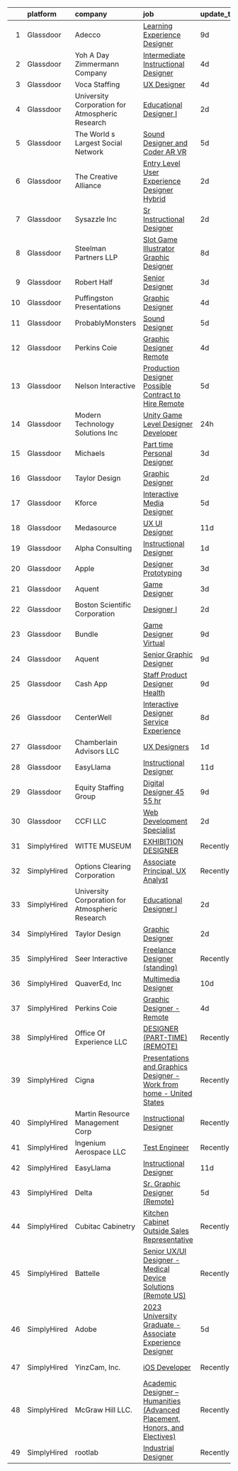 

|    | platform    | company                                         | job                                                                                                                                                                                                                                                                                                                                                                                                                                                                                                                                                                                                                                                                                                                                                                                                                                                                                                                                                                                                                                                                                                                                                                                                                                                                                                                                                                                                                                                                                                                                                                                                               | update_time   | location           |
|---:|:------------|:------------------------------------------------|:------------------------------------------------------------------------------------------------------------------------------------------------------------------------------------------------------------------------------------------------------------------------------------------------------------------------------------------------------------------------------------------------------------------------------------------------------------------------------------------------------------------------------------------------------------------------------------------------------------------------------------------------------------------------------------------------------------------------------------------------------------------------------------------------------------------------------------------------------------------------------------------------------------------------------------------------------------------------------------------------------------------------------------------------------------------------------------------------------------------------------------------------------------------------------------------------------------------------------------------------------------------------------------------------------------------------------------------------------------------------------------------------------------------------------------------------------------------------------------------------------------------------------------------------------------------------------------------------------------------|:--------------|:-------------------|
|  1 | Glassdoor   | Adecco                                          | [Learning Experience Designer](https://www.glassdoor.com/partner/jobListing.htm?pos=112&ao=1110586&s=58&guid=00000182e335e3ba869fcd33700c7781&src=GD_JOB_AD&t=SR&vt=w&ea=1&cs=1_30a600e5&cb=1661669336366&jobListingId=1008079111025&cpc=3BA4CE39D5B5DEF5&jrtk=3-0-1gbhjbouqkf1j801-1gbhjbovcitkl800-d5f68bde9fbc040b--6NYlbfkN0CsARmfH1XNQTa22oGIIJ18FtyAjbQsgfeQZpddTLaeHhygH4euGCkj3BcQzwrXkBaXk-ST3fWbgnWAvtk70gTD1N8food62fA9s5b6fL_in_z5f5RqcsRZbrIYOHoWpYb-xLQvAuW67ypmgdZKbLO8FGB6ZtsdOoPIjwnkN5YXJHuYgGR8yn3t8k-5vOSlwQ5qHlX1yQnwYwjwigDqA48fOzmVvC2WIiRTRU2BOL2jluni_6W6EIY2iI5IIkVQG0x4nFHAmgXaVCN0Y0wJjWLSJgrokctjn4ELEop_iPfTQjNTvnIrSxxVeX3xhtVHkvdNEuPfFAhckucuevIGBD-k05r9BCPdVezo0Jau6kIk4o9NmxWCIOTJ8wLV41lHj2MrMk-W8NDc5eU2e4oLYoe3xO-P4dnaTfJ4tBKhSMMvesxZruNiMcXD6CvM0f1oSP4gog5kRSZ681YR24FWrEu9ylxTBryIJVb5-13QbZ9v3tm7yP_sAS7VWqOiSE0SRtR8w3_Kh4E5hzuURFyyVHOEl7yCZejzzQKbQ6QeQQE5fXaElu_4b1h4WsmVW6Gahdpj17ZWs55m900VJKhLZgWZHUwMht6AGzSfeq-k2F-p6qnKR-yTOBFtmRg5wL0aCP-jJ96OZjRICjcImqwbNhMwr8VPijYLATBas_X3Tzw_uPfJN7JP5cPXwEGfDMf3r_j4y_2RNHq_w-V3MbbutNCJVC_UczdMcavednlCHE_xE5Q-19R4UdE2auMy1rIFBt3DMnkoyHGbxdCxFLWIyr3ffJRr-yzsFk44GcCio3rAlTmQbfQtMam6rlk8C94_m4m3fgqQ2-YceWmDO6_YN3K2G4alBPdSK0kW1Xx8nFj2g9YjwKmKo8KJW2lGdtpGjb0oLcrSg5HEpmzMtMOfJmHS)                                                                                                                                                                                                                                                                                                                           | 9d            | Santa Clara, CA    |
|  2 | Glassdoor   | Yoh  A Day   Zimmermann Company                 | [Intermediate Instructional Designer](https://www.glassdoor.com/partner/jobListing.htm?pos=115&ao=1110586&s=58&guid=00000182e335e3ba869fcd33700c7781&src=GD_JOB_AD&t=SR&vt=w&ea=1&cs=1_7ff57911&cb=1661669336367&jobListingId=1008089306454&cpc=3BA4CE39D5B5DEF5&jrtk=3-0-1gbhjbouqkf1j801-1gbhjbovcitkl800-49a1ecedb458239c--6NYlbfkN0Ae6Qmv8rNb3d5rEsMPL_plhvilYeiJERi7JqghURwQ9bq2mHgMGRGP2iYP1nqVQ_DjwhKmeaAScAxOc_wjbrMgl9DgJtonunbfO9dWGyOkvQAG0EueF3ixR5a79NDBO1nXlAvaBstSSeRWcs9VEzNOJUpzM5-4iukjxX-3e54LJPidY7MZFxZedpqYxy7DERILB4sIHinAo8Gk3U2QRIbh72nQD9AiFEpvGvZDn6l2D0pA4NDKZVzLiTNf4tyLiBq6rKj7LdD3ML2R1BxBPxk1KVuTPqOzH46txCDoEKcPtBR7qU85OMrmX9aeOUkaZ3Z6_amhIv3vAyWzFH6pWMpfZ42boD1L4EM3KKsKDSLI-6W9NCVBt0Nbt26eiags1WSNOu6s-wFGVChwtqLHAhPYlP8bXmQ2EXD8JndoXM3wVqYCFuscvzg44RyvXjkgFLd-EHV_7ziarwzuPzXDEUKchcoq0dUtgPc%3D)                                                                                                                                                                                                                                                                                                                                                                                                                                                                                                                                                                                                                                                                                                                                                                      | 4d            | Santa Clara, CA    |
|  3 | Glassdoor   | Voca Staffing                                   | [UX Designer](https://www.glassdoor.com/partner/jobListing.htm?pos=117&ao=1110586&s=58&guid=00000182e335e3ba869fcd33700c7781&src=GD_JOB_AD&t=SR&vt=w&ea=1&cs=1_3b31aebd&cb=1661669336367&jobListingId=1008089083699&cpc=AC285F3A3ECA6BB0&jrtk=3-0-1gbhjbouqkf1j801-1gbhjbovcitkl800-9ba169d385afd56a--6NYlbfkN0BE1NIxMi_JbcH-ROp8JZ1Q7Gl0zj0qYPSNkFo4TeX5QtA4yFnhFm3aW294hNkD69wEgrFh-L3G1uQVt1Wy-lX_Y2NWFHF7QG9tTc2ZoCck8aLWc7Pz2-jyDVrHhnGESl5bNPo5tVuC6KShFTs7hJVu98M5YGNR2B6M9sDfUA3dZH08Z2O-z4Axcc7tdYxilehJp1ACSpPRKwdeNSaueqFBiHFHxpZV11L_PVoz64yStSP6nghPEUm1u8cDWFFzqSF-xxkcpsAu43EBX0RBGC_pvwZ5tnlG7OQUd9xbtH96k3bXybzGHi62WW8PG5DwMwA7Wt3eEMdyeMQi8hM9GUuSzPZq4uHbLcTeBJXbrvsEBa1916M-wcL7IC6KmCq-357VJt1yubA_amqEs4mEYzN7nTR7Rwky5KjDcDQJ-0719sI4b362SRnjDMJd1-mZam-nFjlYcDGvP5iVyChAO6Rm2p1aWpRayMbgrFgPcCzw68r9HaUteZRr)                                                                                                                                                                                                                                                                                                                                                                                                                                                                                                                                                                                                                                                                                                                                                                            | 4d            | Remote             |
|  4 | Glassdoor   | University Corporation for Atmospheric Research | [Educational Designer I](https://www.glassdoor.com/partner/jobListing.htm?pos=123&ao=1136043&s=58&guid=00000182e335e3ba869fcd33700c7781&src=GD_JOB_AD&t=SR&vt=w&cs=1_59bb2afe&cb=1661669336369&jobListingId=1008093699392&jrtk=3-0-1gbhjbouqkf1j801-1gbhjbovcitkl800-a98c711d27b42fec-)                                                                                                                                                                                                                                                                                                                                                                                                                                                                                                                                                                                                                                                                                                                                                                                                                                                                                                                                                                                                                                                                                                                                                                                                                                                                                                                           | 2d            | Boulder, CO        |
|  5 | Glassdoor   | The World s Largest Social Network              | [Sound Designer and Coder  AR VR ](https://www.glassdoor.com/partner/jobListing.htm?pos=108&ao=1110586&s=58&guid=00000182e335e3ba869fcd33700c7781&src=GD_JOB_AD&t=SR&vt=w&ea=1&cs=1_40b98c79&cb=1661669336366&jobListingId=1008087486927&cpc=1CBFC3E34E2A31FF&jrtk=3-0-1gbhjbouqkf1j801-1gbhjbovcitkl800-7eb65d78236cda7e--6NYlbfkN0DSgjPPcnEdvoK3uuxfISLALE6pB1FR7YSHOr_tSg5_QGIhoz_2VqUepdcKLBLI_zTPWhRV4lIOyrDiIdmhFkdEBtKc51S_aAkZBXaVqBQtbqkOlmt-tpVTaoYV4ILXGGbXhLKysHzcwdG19go0mqiEVFk3_Wnnz69QGjXHP24av5LoqEocnTvh7o_MhbSrQbzBISP7E6w7HDfc6Vb_uWHLls9Jmb2IKsyDzHADCAO69HKnreUBjf7HqZC6vMaLJoIdkd-Rlk9pqtegr97u6mWYIL2yT0yhYWEsNY6bhy5ASPgFtnIdH5pBAHIAga8CdIHqYcjS_iPbdazXknkoGvFkjQXffm9YPQ36Zwv_0SY8Q7jTNDeaCNvgxfFKuBZ6Cu16g5CGaY_9gpLWz7msD5_wYJXdRTVDmBNgc2bKW6Dy5NNRO6THZyiGQ1DEKPWIVDr_2Qts4A6OcYgjnmsHJuC8_k7XjpDXU4RXSZZ53LYpRFeF-7uegi2Hd8PC2QnVzTIa7FBK-XLeyQlgJVGNE59V-b80C1p4-Uoqx84q-ybfBagSECX7umH7XdyTiPiCzJcN790lUxyvlmdYjj4_EfK5)                                                                                                                                                                                                                                                                                                                                                                                                                                                                                                                                                                                                                                                       | 5d            | Baltimore, MD      |
|  6 | Glassdoor   | The Creative Alliance                           | [Entry Level User Experience Designer  Hybrid](https://www.glassdoor.com/partner/jobListing.htm?pos=103&ao=1110586&s=58&guid=00000182e335e3ba869fcd33700c7781&src=GD_JOB_AD&t=SR&vt=w&ea=1&cs=1_786329cd&cb=1661669336365&jobListingId=1008093924107&cpc=18C9CE28155C17C5&jrtk=3-0-1gbhjbouqkf1j801-1gbhjbovcitkl800-ac07fcf922afe2b2--6NYlbfkN0BQhuZEA67bukPYOs9DTHc1wsdoQx-e-DpiIYWnkjXcuvUqeZY45vl_DaQDLziNe4gZR1zoDePoJ89h9nkfALvNAsgpJFUSByXskV8-PXv2t5IcTisA-qodaqdJD5IdZKC6UcDMqfkoie-Rqe9cKYoGVnfKZje9PgtNF1bwZktwMLcWVJ1NFl6xSY27j7Iha9iDe_MA_0wjEUxhrMWVkLbXmOFJLpMQzFtctScV3Ecg1KVBeYSdwSvfXysJs4qvvumD7dyrrq0c0MY7BX3zAoHY0Ge3Swxgd3d9pxTClzi3FzYeUOzy5So-wTvpnvVAa2UJyzg36Gfs8HlVUesJwFayO9W9zrebo3Hw1joqTEDU1w2clSzKvZqKvhUnGQhwdxfcOrvBhyD6IKh81wGtRAGDwGQxLnu85rJ2JAui7R6cqVxy5pJwjx0QUIgGNc_I0-JqcIwOGmQNSNsrWVfnX4snx6OF_y2iCzYmG-BYAT3PEHmI2yhVM6bmO2XRoIWc_2NxF1KCfunbYYuC9oMb-5tYSE2fLt1IT8k%3D)                                                                                                                                                                                                                                                                                                                                                                                                                                                                                                                                                                                                                                                                                             | 2d            | Lafayette, CO      |
|  7 | Glassdoor   | Sysazzle Inc                                    | [Sr  Instructional Designer](https://www.glassdoor.com/partner/jobListing.htm?pos=114&ao=1110586&s=58&guid=00000182e335e3ba869fcd33700c7781&src=GD_JOB_AD&t=SR&vt=w&ea=1&cs=1_90364e50&cb=1661669336367&jobListingId=1008094371868&cpc=2CAED5C921A5F994&jrtk=3-0-1gbhjbouqkf1j801-1gbhjbovcitkl800-d1e30eb564645d32--6NYlbfkN0BHmuOUQiGxZlIboXRCrnOB1bk0QkSGbGX7yxzhgRysNhglpeekY3X1wDa7BzirfJIE-XZI96pT4vsCDo_PwVhCrQa8H_dn6HuGc3dI6Au5lFOBOQnw88rRufmRln1Uzxma7VZhtrwMd6uMTKFJi1s8KhsbQhyj9AFtzXfcqHMAkMfzRW14V10xerNyCpWVtNx4L_A2eFYB_KXEkbhYMxoCOWXLtFk9cD0RoJsTDpVtITtrkISTS0fD5vM4BU3szikTXDOLBsoKcyuEDO4DeQBz5-I1QM7IzCF0mK4bb4bjrCk2g5jADTmcnELAW2at-9RqCnNebAxP3dY-pMLVqnMXiVXe6aFYe3QZB2NTWnxbCfDaUq0YwAPrCmveX9tYIQQGsSorGZTV2xEiJaBwjhLjBzYyxuwtGtTb8H0onO6_m8TPl3RuajQIZpjhHouAyhxgd4JbLuF6Azvp1NnaPB1uWB_ZSbhG7Kr8M1G4YwiJq4L_5Ea6gXw7KeTkm27vZHY%3D)                                                                                                                                                                                                                                                                                                                                                                                                                                                                                                                                                                                                                                                                                                                                               | 2d            | Remote             |
|  8 | Glassdoor   | Steelman Partners LLP                           | [Slot Game Illustrator  Graphic Designer](https://www.glassdoor.com/partner/jobListing.htm?pos=119&ao=1110586&s=58&guid=00000182e335e3ba869fcd33700c7781&src=GD_JOB_AD&t=SR&vt=w&ea=1&cs=1_363f55e8&cb=1661669336369&jobListingId=1008081555552&cpc=B076152010A3B66C&jrtk=3-0-1gbhjbouqkf1j801-1gbhjbovcitkl800-7bd7751166b12ca1--6NYlbfkN0D0ff9e8Lfwlpl5zGbQmpn59AL71QmFd7VKOAnfyjZzp5sdngV8WPgYe0dov1m7Y2kw6EHuJODJj--B51e26sx551rW_tCUV-hImypvTkxuf3K2217vJC_SNnJcvaZSsGXT0o14OgkQyjAmeF-HO3HV_yWgE7xWn22Zwz2_O24NlRHQ3-CbWtFx_XviITZOPulHHHufzj0Ms_7xuZsiIBdwZ5sz9DQzhdPT0qRWUbY7Mlud2hHS7yaJiClO0eAWMkN_gNiLpztx382FweMXQrKKHLFhaaIZ_bYxq55qPmKXN34oKqmVSjBdvtF7rGFArGxgURzSKRadrzpsFddBd2R885mrB6ORfvZaWxDw5Y-Vl3ZwjznGnrIMlNHNoeEq_-cx6uZ12jwACgDjcqAgJbnvS9skBkt7Qm72NMHMicXiRB8AYFhHOubgydeymh1FPwtYQTV9_oF4wjqBDit71mfpNiifJRbkWnDOE0OHOPo4-A%3D%3D)                                                                                                                                                                                                                                                                                                                                                                                                                                                                                                                                                                                                                                                                                                                                                    | 8d            | Las Vegas, NV      |
|  9 | Glassdoor   | Robert Half                                     | [Senior Designer](https://www.glassdoor.com/partner/jobListing.htm?pos=116&ao=1110586&s=58&guid=00000182e335e3ba869fcd33700c7781&src=GD_JOB_AD&t=SR&vt=w&ea=1&cs=1_aef2c8e5&cb=1661669336367&jobListingId=1008091743697&cpc=654405A9B1E0A9F5&jrtk=3-0-1gbhjbouqkf1j801-1gbhjbovcitkl800-90eb036b1acf2a4c--6NYlbfkN0CpzDdaQkua3np5pkmj49lKioZwmwxQ-yx5plwbYmV_M5St0DD8rCm1QOzbrT0uKPjLiNpyd1pGxRR2DWvkbBavdBU8cubWW7s79_0pBjaN6MYZa6sYebPsf7f67_qjqQMYnOnPJc1426aGRbM3p-EnrboTyK0iAAhqlrT90mL84f9p5I-gmqDyr9keH0nUMnUFwZYsa0E6yb2gK8HSBigH-wMasVafBAuDQrfI2BVWwlm2J2pIaJ1WjI-JMz2sq2GeLKMOQOT8a598LZ0xekS12dI8cjiKB5C5lzeLNAx3PKXF-sqeJxzsptxsebWYlVqy9YaEbsqhsWoYBC4CT7Df7HrdE6bPEHiLZrJVPKAox0W6jdhW2s1rh0dm9njlkzemtvysMNo8PXiMMcipTLfDxtOWnlY0euGPzq8m2hDXMUuRHnK_DOoK58gFTJjYM4RIbkjAMPpJNZTpTvOMA_wBm11OkC7drXMd_773CSsck6x3eh1G8B5KXFpiNY7v7zBsBcT34by53ulOVl_-Pto-uZOYV5-3JyiJcGEocE4hBo2eYIRxfNsg)                                                                                                                                                                                                                                                                                                                                                                                                                                                                                                                                                                                                                                                                                                        | 3d            | Minneapolis, MN    |
| 10 | Glassdoor   | Puffingston Presentations                       | [Graphic Designer](https://www.glassdoor.com/partner/jobListing.htm?pos=124&ao=1136043&s=58&guid=00000182e335e3ba869fcd33700c7781&src=GD_JOB_AD&t=SR&vt=w&ea=1&cs=1_f36e0f7a&cb=1661669336369&jobListingId=1008088763389&jrtk=3-0-1gbhjbouqkf1j801-1gbhjbovcitkl800-e06f144ae94bad90-)                                                                                                                                                                                                                                                                                                                                                                                                                                                                                                                                                                                                                                                                                                                                                                                                                                                                                                                                                                                                                                                                                                                                                                                                                                                                                                                            | 4d            | Remote             |
| 11 | Glassdoor   | ProbablyMonsters                                | [Sound Designer](https://www.glassdoor.com/partner/jobListing.htm?pos=127&ao=1136043&s=58&guid=00000182e335e3ba869fcd33700c7781&src=GD_JOB_AD&t=SR&vt=w&cs=1_a8f84565&cb=1661669336370&jobListingId=1008086835423&jrtk=3-0-1gbhjbouqkf1j801-1gbhjbovcitkl800-d1598d003ed4c85b-)                                                                                                                                                                                                                                                                                                                                                                                                                                                                                                                                                                                                                                                                                                                                                                                                                                                                                                                                                                                                                                                                                                                                                                                                                                                                                                                                   | 5d            | Bellevue, WA       |
| 12 | Glassdoor   | Perkins Coie                                    | [Graphic Designer   Remote](https://www.glassdoor.com/partner/jobListing.htm?pos=121&ao=1136043&s=58&guid=00000182e335e3ba869fcd33700c7781&src=GD_JOB_AD&t=SR&vt=w&cs=1_bc3a7ccc&cb=1661669336369&jobListingId=1008088557866&jrtk=3-0-1gbhjbouqkf1j801-1gbhjbovcitkl800-ebd22c716f2ff4d3-)                                                                                                                                                                                                                                                                                                                                                                                                                                                                                                                                                                                                                                                                                                                                                                                                                                                                                                                                                                                                                                                                                                                                                                                                                                                                                                                        | 4d            | Seattle, WA        |
| 13 | Glassdoor   | Nelson Interactive                              | [Production Designer Possible Contract to Hire Remote](https://www.glassdoor.com/partner/jobListing.htm?pos=130&ao=1136043&s=58&guid=00000182e335e3ba869fcd33700c7781&src=GD_JOB_AD&t=SR&vt=w&cs=1_c606347e&cb=1661669336370&jobListingId=1008086144730&jrtk=3-0-1gbhjbouqkf1j801-1gbhjbovcitkl800-408aa5cf465c377d-)                                                                                                                                                                                                                                                                                                                                                                                                                                                                                                                                                                                                                                                                                                                                                                                                                                                                                                                                                                                                                                                                                                                                                                                                                                                                                             | 5d            | Remote             |
| 14 | Glassdoor   | Modern Technology Solutions  Inc                | [Unity Game Level Designer  Developer](https://www.glassdoor.com/partner/jobListing.htm?pos=102&ao=1110586&s=58&guid=00000182e335e3ba869fcd33700c7781&src=GD_JOB_AD&t=SR&vt=w&cs=1_148de167&cb=1661669336365&jobListingId=1008098135355&cpc=AF1E4A3695F490BE&jrtk=3-0-1gbhjbouqkf1j801-1gbhjbovcitkl800-4daeacc108fd6773--6NYlbfkN0C26OT7h5zXl7z1yVTYwN1d43osiYS9hmGqw_eY7i5KFzRWaSyxghJjTLzNEsEWeJiDFVFtznlEDMAHWDqIX7ulHVtC-vhVPa0APGfyItvZHqT8bpYD3nY-_8LlxDRkcpOxvHXYNXuwC5iuMNkCM4J7UPOLLnzus8Mz0yZ8jenqI-2t6Is3x5daINp6xipXuQxQNyWJi8MzpsS7vpgkzimUEOQ0_ShgqFAZ-BVy-QwDR-TezKWzstZESDwRXaW-WD7nYJtIl_TpMK6RCMOf_Hs6EdXt3hruzej7MDC6wGzQGdIFluk5BnSWvN-J8bR9Dhg9bcYnuLz25lL_-BoyLgSOTL-rRI7UVGeEW2HExj3t8NFsD5xaAo0BqawaO3XUOMDV0EpJmQl_MnSw1ESRUevAmWMn4HGg7yElKe2A0ERpJ4OYihiHy2anLjQQliPptjY%3D)                                                                                                                                                                                                                                                                                                                                                                                                                                                                                                                                                                                                                                                                                                                                                                                                          | 24h           | Huntsville, AL     |
| 15 | Glassdoor   | Michaels                                        | [Part time Personal Designer](https://www.glassdoor.com/partner/jobListing.htm?pos=106&ao=1110586&s=58&guid=00000182e335e3ba869fcd33700c7781&src=GD_JOB_AD&t=SR&vt=w&cs=1_ff6c45c5&cb=1661669336365&jobListingId=1008090942119&cpc=AC285F3A3ECA6BB0&jrtk=3-0-1gbhjbouqkf1j801-1gbhjbovcitkl800-d37c1e2fdd36ac42--6NYlbfkN0DnvcQb5DApcZ8wG4jD8tGH80yX0mr-fEwGilmNgCyFOb0Qrh84gfIp-fCOZs2hP-5EvqYOzeZno3DaxwqRFCMzS8E3Y6ClWXGyoBmZQKhyynIEACbmRxWrXIs28UNavvVHCr4flNbPR-WGfBZnpclTbEWMZIG7TXrvHvpQn5igBLDTLEH8b7mfg8EV6RfzIvxxAQdPBk3nsJ1wkTX9wtVrymTyOUeIDs5m6AW1Rydrp6OCVi1QkpvMMZLzKmBiHbl0aKXzcg0-pimmZ_w6WJDSh9BPZlgZF_wUXWqMGFJZxmXzqf_3RqZh-AM8SDskqG5xUMKHaEfXyejZI7sjV86W1RtrKXqwk2yZ2tUTEv81fzkfG3ZgKer9N2c3pDEBLgtDLF6tiDG26oZK0gIPQq-XmsGzH-9L4JGUt30kbYNmZy_Kv8kwkTIfZ28dNiw5Ph6dvzwJ5oJB8IoGS8NM3erdzVDAL7V7w-AoPIp8OdZW0wDjNk6oi_qI-_gCJF4AsSm69QzXMQt76neu2SM9wNnf84Szsa4PVNlh2U4TucdKPqS0sOZ1G7A9fRdT8w-r5y7dJf9XuTaqztXPpffhY5EOgbywdlCaKgzMVLB-iKAJ9eEAA3kjonoAPBQBQk1F_qEsQr3dzgx2m6vnW_xD55KFPyHPIakkbSfT26kZaRQaetuZTGlhr8lGQZFQ8LHO1A4gPF63EWDsUHvaJQd-l1gDqoIUg-QArj524or-fGTxwsLhJYMvJm8cpnhS0056xo5odvtt8I8y254BnYo5DM7UCqEz9nXomlf9imDN5VNq3stXO-pkOO5Rk_jtAuYX4TCIsrYdRHVINevV-BfbTIP-nOns00GEt_UI5B_tYJ_Qu6Dev1mZEXZgdhMEyXM1qc7fu26qj7sa5zBQoUae5AS7vW7ZxaDgDv6qstBw9tbdB_s9eW4DCgP4WaGHSIjj_5DXMAOEMOT4O7yrvmnGqAVwiBunAV3jDUZdPKqNHad8DzwcbaO79ZPz6oi2fvunQXag0qjaCnQV_pgYV97a261qPuA3z0jVgqdTvWL3A9tjNtNL0ldPwq4jS1GxoW476YpFUlPgu2jtRCkWjYNwV43nvWuO6jav0Ks5GoP1qM3UT3iFXMdMjstjSRQnuYpjp-BUfvhgs3zY6-rolBGyWMHSr9CsyTH3AnVRMJBGtXRb0PbjHDAwUCqi_cHzFHprvu9tnqy6Su6CZ2gqE61wF74e) | 3d            | Morrisville, NC    |
| 16 | Glassdoor   | Taylor Design                                   | [Graphic Designer](https://www.glassdoor.com/partner/jobListing.htm?pos=122&ao=1136043&s=58&guid=00000182e335e3ba869fcd33700c7781&src=GD_JOB_AD&t=SR&vt=w&ea=1&cs=1_28f41c80&cb=1661669336369&jobListingId=1008094003672&jrtk=3-0-1gbhjbouqkf1j801-1gbhjbovcitkl800-b9c826a749a7f866-)                                                                                                                                                                                                                                                                                                                                                                                                                                                                                                                                                                                                                                                                                                                                                                                                                                                                                                                                                                                                                                                                                                                                                                                                                                                                                                                            | 2d            | Remote             |
| 17 | Glassdoor   | Kforce                                          | [Interactive Media Designer](https://www.glassdoor.com/partner/jobListing.htm?pos=107&ao=1110586&s=58&guid=00000182e335e3ba869fcd33700c7781&src=GD_JOB_AD&t=SR&vt=w&cs=1_d0cfbd3f&cb=1661669336366&jobListingId=1008086230590&cpc=8795CF9063CD573D&jrtk=3-0-1gbhjbouqkf1j801-1gbhjbovcitkl800-8130fe3d79caee81--6NYlbfkN0C5IatSLh_Ak1q39eQQoPIxD737RW9NeiYGvIRXkrLjEBkC4LI6KweFWWPiS1PvvlxCUhmgIK2E3O6bnqA5vqB-IervBkUs9-hCvj3jnViGJKIkvcrONJtsS6ACBMWmHkIzaAp4W-A08pBl97f_Z9ysABZrXGeP9gygQLFj6NytqTFG118eCFx-tsQblH1zBHsbqFfUuK1V6WAmR52zVGnOwBU6Z3z-hoxv_zTw5QrFpZXmkzaSXr8SylxAfRMTNvhnHf4cJBfKQ0P_wThalrJwDx-zA-idv-lxCUnEi52Lf6Tnwir4fjzSJah2xLRj4fhacdzQupMWWeGvmx1NX21mTnqh7mkvRRSf-1iQeui4sdElD7ob54r_7KfrcZoX7lLhWUlVLcP1ZMcXXpdJQMILQoKiVCr3CWcBltwtMo25BF7wKNYbIKXoRjBWtZ7hSgnelqP1AeCDcP_KnbA3pzGWGMrn-2ZmpFXIigwDY4MfGNLFy9LPNAzaMFQl-Ou46C40_LtVMxeMygfTT1gOrEomrhgkaLS8QOe5uH0Lpt9JzqrTiNxnVfg7sunw9FTDC2ZDOKThIxnKcjvZS_iH1PWVLwW7fZa6bbQ%3D)                                                                                                                                                                                                                                                                                                                                                                                                                                                                                                                                                                                                                                                    | 5d            | Bethesda, MD       |
| 18 | Glassdoor   | Medasource                                      | [UX UI Designer](https://www.glassdoor.com/partner/jobListing.htm?pos=109&ao=1110586&s=58&guid=00000182e335e3ba869fcd33700c7781&src=GD_JOB_AD&t=SR&vt=w&ea=1&cs=1_34dd6eae&cb=1661669336366&jobListingId=1008074169689&cpc=723ADC3DFE402989&jrtk=3-0-1gbhjbouqkf1j801-1gbhjbovcitkl800-421cb7d4c642c9c8--6NYlbfkN0BhNN3PPgKPbTMZB0Y0J5JTZS3FnMM-ugqbblX4_m-srDJielPNCs_lvQXXEB0CV7NWUgxl5z2t1UIAyCfbjHajsk3oBeuKbPqaf-DtcU4Yj_TKaAt-nJPShDbzxcZ_Hqra1Z5Gt5pYm8uipMHOku06LFgWvZPad8QEgiRWeKiBRorQGUvtnXVfS2LTXhMkTFcG0OqYPuWLjF8P0vOkj2JT_yDersa9aCUzWO5wuAjvuY3HPu0b5s6ZQoNGekofLNC3zKAelc6L_aIdI4ctrCgfa0N6DTPM62yupOU7FscE1OO0p5aO-6kfKlkQ-u5Tt6FUD02lvEClD1-n0_ARz1wUcPUWyD9Wqu8UGls5viKdrviPllcygn582wfEdlkpcvOUXsBBmalH02U5KrHVt1TAeH5Dm9DUmQRKXTLS2o7O2J9gTy4WpKJA3HZqB7XLoHBfwXupdL4O9Xv6aI06Qdkp0StXw1_JFh6aMS-Yv4YQLwxEQ-X52kV6rn0JQTDePsc%3D)                                                                                                                                                                                                                                                                                                                                                                                                                                                                                                                                                                                                                                                                                                                                                           | 11d           | Deerfield, IL      |
| 19 | Glassdoor   | Alpha Consulting                                | [Instructional Designer](https://www.glassdoor.com/partner/jobListing.htm?pos=118&ao=1110586&s=58&guid=00000182e335e3ba869fcd33700c7781&src=GD_JOB_AD&t=SR&vt=w&ea=1&cs=1_3ee66c1b&cb=1661669336369&jobListingId=1008096740173&cpc=3BA4CE39D5B5DEF5&jrtk=3-0-1gbhjbouqkf1j801-1gbhjbovcitkl800-15be9063d553c364--6NYlbfkN0CmztqN_51rcXXt1zGaqXL2SM702I5KuCok5O3lQmzZOFwxmpqFAedJIljPvkZxaoE9AtwbxFVHgTdme4okJ72BSYDixR_U0_ZfYjO9dBK3VDaxos9gn2pv3MxdvM5vN0ZB_peb8RtE8jameY3YRTdqCpKpfdzD5LgbIJXgkoxmqyptIPh7_k1OuSilWHoc5a3ZUkmXYgj5kr7PkxiQRccowNEOsdJAUJh0ScmR68FTHjdNE72TsoE_nOWoSiwmcu8jUZSrIbRDBaYjml-8N26RVjBoJTNAZGb6Ie95aGjDN9jJew4xsHfxDzUIMxA2ccCdZuS24svdlQTekWmy3yfqSv_a8bm1zsLoBvCYTu1QQ1xGJ2y-knUCEHfbj8HUclCim4_MPS-Ai4dW-2hrNJglCQZoTjmogy-NBECy9nDnW2V3YDJ9PiSlckB4Ew17x3De4rSPvrlltek06KQdy8XlKsM7ehUtnq5F6K9pK2H9pxUKFDgHIzB4dhXoriWig_4uY6yNP7L2EQ%3D%3D)                                                                                                                                                                                                                                                                                                                                                                                                                                                                                                                                                                                                                                                                                                                                     | 1d            | Remote             |
| 20 | Glassdoor   | Apple                                           | [Designer  Prototyping](https://www.glassdoor.com/partner/jobListing.htm?pos=128&ao=1136043&s=58&guid=00000182e335e3ba869fcd33700c7781&src=GD_JOB_AD&t=SR&vt=w&cs=1_76fb73c0&cb=1661669336370&jobListingId=1008090605843&jrtk=3-0-1gbhjbouqkf1j801-1gbhjbovcitkl800-cdf48e1ceac1013f-)                                                                                                                                                                                                                                                                                                                                                                                                                                                                                                                                                                                                                                                                                                                                                                                                                                                                                                                                                                                                                                                                                                                                                                                                                                                                                                                            | 3d            | Cupertino, CA      |
| 21 | Glassdoor   | Aquent                                          | [Game Designer](https://www.glassdoor.com/partner/jobListing.htm?pos=113&ao=1110586&s=58&guid=00000182e335e3ba869fcd33700c7781&src=GD_JOB_AD&t=SR&vt=w&cs=1_a48efa8b&cb=1661669336366&jobListingId=1008091362421&cpc=F41FEAB56D215062&jrtk=3-0-1gbhjbouqkf1j801-1gbhjbovcitkl800-3b8cfdd71f0d2f0e--6NYlbfkN0DMrcEu7yrtATojKJA7cEzGQ3FdRGWLh0CZQInL4ECGI9gD0Wolx9R2EDT7B77c2cRU1zW3HVZMZeGAOYVZBOqH_4lgXX5l9kbkb9irhCbVBq6YsU0vLTUYvSh1OUNHO93tZMxbICiVo7Af45F1C-oNj2G6v1j_C21ZJdMsp9erWUdrDUkmpSXjWqZfhMRoped1Yepnf8RVCr_K3okkYHhXdZbuOKzd9GHRC-y7vXmUnzdXPDulELwiC2ZJ3EATGRCfnQLqkC0sKnlUHWIXFKZhoD8kUG5Ajmlz2v5RlMO6EUGGjR3_HyUMv6QKNkt1urYuKZQwkmxCx0VWLrppiBg6DWrOi7SQwSjDC5rc5gnxr3uIcWQp2aH-TY9knmxGq3SPDJlW-5465JsfpgTkNmfHkbi3BopAQ6wZkwhW6UnOjHqo0YwJV3TpdOpPgl99v8E_sa6ery_Zi79SpKFP8RZ9)                                                                                                                                                                                                                                                                                                                                                                                                                                                                                                                                                                                                                                                                                                                                                                                                               | 3d            | Remote             |
| 22 | Glassdoor   | Boston Scientific Corporation                   | [Designer I](https://www.glassdoor.com/partner/jobListing.htm?pos=126&ao=1136043&s=58&guid=00000182e335e3ba869fcd33700c7781&src=GD_JOB_AD&t=SR&vt=w&cs=1_05a3640b&cb=1661669336370&jobListingId=1008093711980&jrtk=3-0-1gbhjbouqkf1j801-1gbhjbovcitkl800-bea0792f6f43c074-)                                                                                                                                                                                                                                                                                                                                                                                                                                                                                                                                                                                                                                                                                                                                                                                                                                                                                                                                                                                                                                                                                                                                                                                                                                                                                                                                       | 2d            | Arden Hills, MN    |
| 23 | Glassdoor   | Bundle                                          | [Game Designer  Virtual ](https://www.glassdoor.com/partner/jobListing.htm?pos=120&ao=1136043&s=58&guid=00000182e335e3ba869fcd33700c7781&src=GD_JOB_AD&t=SR&vt=w&ea=1&cs=1_fd911435&cb=1661669336369&jobListingId=1008079560672&jrtk=3-0-1gbhjbouqkf1j801-1gbhjbovcitkl800-750ea4ec84bd0b34-)                                                                                                                                                                                                                                                                                                                                                                                                                                                                                                                                                                                                                                                                                                                                                                                                                                                                                                                                                                                                                                                                                                                                                                                                                                                                                                                     | 9d            | Remote             |
| 24 | Glassdoor   | Aquent                                          | [Senior Graphic Designer](https://www.glassdoor.com/partner/jobListing.htm?pos=111&ao=1110586&s=58&guid=00000182e335e3ba869fcd33700c7781&src=GD_JOB_AD&t=SR&vt=w&cs=1_ff5924b5&cb=1661669336366&jobListingId=1008079523530&cpc=F41FEAB56D215062&jrtk=3-0-1gbhjbouqkf1j801-1gbhjbovcitkl800-08883b88a8db71b3--6NYlbfkN0DMrcEu7yrtATojKJA7cEzGQ3FdRGWLh0CZQInL4ECGI9gD0Wolx9R2v-Aex0-GK06A2fMJB6yTHxzk6oxxKY-DZBHMYGbnspwqQX60Xej05qq8TCr2PeJ6NLd-X2UfUXg_IvWTX_LcDISePaBgPm4PMhJQjQQLUuk-w9p0dh06yB5xT6mHdl2L-NmI6-hHmJknZ2gTwTFgaWXlFHpUpf7VcH9fhvwdBKZ6IN2nmQ3dwlkKtcCPU0lkV8GnC2Xfo9Kk1qlBux4_YiPsLBLJ7P3yiKP5PO9ka5NrFVFirQyYl2TkgZCz-IMuThFbxcoH_WFoOeOnS5aQfPemBSVqyPiF2C6-sqgTxQpolTFSjXxNTBrczOBocrNQnOJUY5zSvoEEfh0_tGNxx-podyqqE-qIyt2jl2IbtPObLB2ZcwekEKz6mktP_9DPIhoYnW8VEPo3qV1EKN4x6A%3D%3D)                                                                                                                                                                                                                                                                                                                                                                                                                                                                                                                                                                                                                                                                                                                                                                                                         | 9d            | Atlanta, GA        |
| 25 | Glassdoor   | Cash App                                        | [Staff Product Designer  Health](https://www.glassdoor.com/partner/jobListing.htm?pos=129&ao=1136043&s=58&guid=00000182e335e3ba869fcd33700c7781&src=GD_JOB_AD&t=SR&vt=w&cs=1_ea55fda2&cb=1661669336370&jobListingId=1008080094709&jrtk=3-0-1gbhjbouqkf1j801-1gbhjbovcitkl800-02eaa01a5fcb09bb-)                                                                                                                                                                                                                                                                                                                                                                                                                                                                                                                                                                                                                                                                                                                                                                                                                                                                                                                                                                                                                                                                                                                                                                                                                                                                                                                   | 9d            | San Francisco, CA  |
| 26 | Glassdoor   | CenterWell                                      | [Interactive Designer   Service Experience](https://www.glassdoor.com/partner/jobListing.htm?pos=101&ao=1110586&s=58&guid=00000182e335e3ba869fcd33700c7781&src=GD_JOB_AD&t=SR&vt=w&ea=1&cs=1_d33c9cc1&cb=1661669336365&jobListingId=1008081190901&cpc=451933188B21919D&jrtk=3-0-1gbhjbouqkf1j801-1gbhjbovcitkl800-fa688f5563f3ec7d--6NYlbfkN0DTpne61UmFZM4rphN6Z_dPa1xbTMy_srCLEByaiB2DVWPvhNqLiK4BpF4Wo-txkRdFQ2IcuS-KnaNmAbE6u3-gF_srwmiJmWTvMKRUExTO9RM6qPMc1_D-4i-XzK1t988u6kWSCbmcG9_SJgn8UOJtWurW9qz4FUTAnlo-tmK9STFjnR8thZqSglm7zOTsnCl3rEpi1e03DpbTID6xDnNNtpoDFzeOmMPzlKxHcrbZcXbJM1j1RmBSIFYqLsL--ela8nA491N67poT_UKVrVZhEQOFzDfPkYuZvQUMqJPHnKEhtTxw9szhj8YX7PTBpR35O9VDBlygGqWpX6HxPuaCbHZc4wPJdz8ax2ggLuBIhPxZ-F36vBUtmEMPipCqNvR1zGTbymBNvsC11VCdFY758pxXrjXUWpS2be_nKiKrdaifKp5Qlgt9cOgRdtpiHcLVe6eD-U2KxKdu_RFbk8A6GadX2sN0Gt5rYv-9nshFXAeZrN-2-rv6gjzwqXzVXRpFIJ_Pzabllh2S817Y_e0C3Tct6hmInpqn6PYnqu7-KzKJdVX4Shpa)                                                                                                                                                                                                                                                                                                                                                                                                                                                                                                                                                                                                                                                                              | 8d            | Remote             |
| 27 | Glassdoor   | Chamberlain Advisors LLC                        | [UX Designers](https://www.glassdoor.com/partner/jobListing.htm?pos=110&ao=1110586&s=58&guid=00000182e335e3ba869fcd33700c7781&src=GD_JOB_AD&t=SR&vt=w&ea=1&cs=1_7e158240&cb=1661669336366&jobListingId=1008096884075&cpc=7F6F94E2229B3AB5&jrtk=3-0-1gbhjbouqkf1j801-1gbhjbovcitkl800-b9985578ba1a3960--6NYlbfkN0BQTv-RBlFqOUTGJDM9bmyVsbFrrtwBOBspE1hX8D6Q4-fdJwmOdTuHVG0bFerBQ6uI9ZgQ18cE7A8NPj8qbN43-o9_0Yza44VUe5jzHyi-qFS_wnjlcU5Zppw4CB2rHqFHaEFfXPtI0scp2SHPTlq4SLlR-tGmkfD4WGvhYu_BI58x-fQ2D6ALTRhYU96LLPzO_IZP2TVzjx8QRGeiv0N6QXitHycQh1Y12qR7uLygXCCB2utWjcmIAyaSWDIlRVwfYLkg4Lxghqa9niXeaq0D5YQ0-osHxb9zYr8fCkN4OwL7OFHIz7UBYEJKEWKg628msyV1DlWgJd3jTyxO7tAp6Tq960FLfPh5RfuLtMDRP2K6x11Zh4akf76TbuIdbhPovZAKML_VZICE-z4FGE81aKeztRreFG7tpnh9gLGbOioDCJOPFbDNUpAeieFjirMn0ig4ygMU4GTyzASMKQIQNMuIL5HjKO60eWsw2--lmq-ipif--J8xYtWQM07EhiuPhKsLC455hebUYCHqxXi7)                                                                                                                                                                                                                                                                                                                                                                                                                                                                                                                                                                                                                                                                                                                                           | 1d            | Chicago, IL        |
| 28 | Glassdoor   | EasyLlama                                       | [Instructional Designer](https://www.glassdoor.com/partner/jobListing.htm?pos=125&ao=1136043&s=58&guid=00000182e335e3ba869fcd33700c7781&src=GD_JOB_AD&t=SR&vt=w&ea=1&cs=1_e4c6a865&cb=1661669336370&jobListingId=1008074963718&jrtk=3-0-1gbhjbouqkf1j801-1gbhjbovcitkl800-54cc08c9d2271055-)                                                                                                                                                                                                                                                                                                                                                                                                                                                                                                                                                                                                                                                                                                                                                                                                                                                                                                                                                                                                                                                                                                                                                                                                                                                                                                                      | 11d           | Remote             |
| 29 | Glassdoor   | Equity Staffing Group                           | [Digital Designer   45    55 hr ](https://www.glassdoor.com/partner/jobListing.htm?pos=104&ao=1110586&s=58&guid=00000182e335e3ba869fcd33700c7781&src=GD_JOB_AD&t=SR&vt=w&ea=1&cs=1_196f9e04&cb=1661669336366&jobListingId=1008078619294&cpc=8795CF9063CD573D&jrtk=3-0-1gbhjbouqkf1j801-1gbhjbovcitkl800-f157491ccf6d9c7b--6NYlbfkN0C1yyJIapRlEdYOhDmVropYbNu6_NST9zaz4GWjsOuGwSr2S_wuxMSgMUxyoNOegNJ_MR9YBqCM6Xqh9-Q4Aae1mUPg_y8I2lywr-DW5VsUithgMilTEXphIfKgCACnmeGel4EQKYYZmHJV3oRXG2rWr_Ud7F_9XEJM3WRdc3Rmcv5JIHHQEg4eFw-eYKQP8v49Z8YtimducHi9q4_69VKMaj1X5XS9wYYGLPT0yGCEiqAy1VD4aGvD87cOp7XaJJDNzl_ztnp8I8NxmV1NYckxk7tWMzsub2bM4uJn6SaYkbqpO0pyQ-L68ZG6g375zp7A2Tt1xKrgabss8puEfPBKNJmdUVhRWcW9-ImMMy8_vSj7Q2rLhDRLyZKyg2etj3_x-9MrLyTkmdnTe6X8UusQ5a61WPhQoIkvKaKIThooDOChmOAiEdnWvNMiwVlLxyZiMfa1S0PCfsF9v7j0NdCdj73XG6ZZb4LHDtR3F_EdPpUy5UD7xPROQMVDMBZlSjPytZHo4o2wMg%3D%3D)                                                                                                                                                                                                                                                                                                                                                                                                                                                                                                                                                                                                                                                                                                                            | 9d            | Remote             |
| 30 | Glassdoor   | CCFI  LLC                                       | [Web Development Specialist](https://www.glassdoor.com/partner/jobListing.htm?pos=105&ao=1110586&s=58&guid=00000182e335e3ba869fcd33700c7781&src=GD_JOB_AD&t=SR&vt=w&ea=1&cs=1_2344d896&cb=1661669336366&jobListingId=1008094409584&cpc=FAE5E775D180B2FB&jrtk=3-0-1gbhjbouqkf1j801-1gbhjbovcitkl800-78216089b8dcc973--6NYlbfkN0B3byP8ALN1utLG_GEtRoO3lc8UURLltnMKB1ouwlE60vaMuYBNsjSP3SnxzwTae5m2GMVD5PP7WiEpaykJame887K5dx4hxgELJEKhmLKFbhxR4IXOLZirb752stK71AqRiEFvKATnZufcCWL_25jtVh--QEyPRTTdZGgaU258fUud60AmW4Ym4Ye_A-iwhMqLAEyAwtZFxkjh-fCi8AQmWKMwbg9Afd7FSVnTzCLTlf3gAzLD5fe3FdBeAbb1i4-dsWTASiYFNA18JBrNiqacNptX8Tpqxx9Qqeq-cZ9FlvmCenaqG2leijLSDvr_yULis6cqU2uINFfWNLUxFfSC4crOhL_W6tash3SVWF_MJV8lzPrHoMAd8Z14wu3CmwMa1AHXvNsDSqS7kb-g9iYKBvAbPEDXSCMfFuug3Dw6VEVdOdozA-bTC7vEmMp5dfgqPzmNyxgBkL0xhUJawcahjDiFyCdEnAW_ra_lu_JuV5EB_iXOVwQYCZJhVyLrXDAblMCBR08p0A%3D%3D)                                                                                                                                                                                                                                                                                                                                                                                                                                                                                                                                                                                                                                                                                                                                 | 2d            | Remote             |
| 31 | SimplyHired | WITTE MUSEUM                                    | [EXHIBITION DESIGNER](https://www.simplyhired.com/job/DXfO4NW_88IbYEV9hwvdzIT7z2fs5hp0Upd2XIp28ETLbAhlG1c1Mw?q=interactive+designer)                                                                                                                                                                                                                                                                                                                                                                                                                                                                                                                                                                                                                                                                                                                                                                                                                                                                                                                                                                                                                                                                                                                                                                                                                                                                                                                                                                                                                                                                              | Recently      | San Antonio, TX    |
| 32 | SimplyHired | Options Clearing Corporation                    | [Associate Principal, UX Analyst](https://www.simplyhired.com/job/NJXAUfSOqzVhwx_M0iXaDIbYwM8ExZPwjgA8IYKXBrDi_WqxwVqsDw?q=interactive+designer)                                                                                                                                                                                                                                                                                                                                                                                                                                                                                                                                                                                                                                                                                                                                                                                                                                                                                                                                                                                                                                                                                                                                                                                                                                                                                                                                                                                                                                                                  | Recently      | Chicago, IL        |
| 33 | SimplyHired | University Corporation for Atmospheric Research | [Educational Designer I](https://www.simplyhired.com/job/1DQCtUSgeBSt8mMaYuFcHTat0lpF6D9AVZG4vaXOJEV-PnPcYoawCQ?q=interactive+designer)                                                                                                                                                                                                                                                                                                                                                                                                                                                                                                                                                                                                                                                                                                                                                                                                                                                                                                                                                                                                                                                                                                                                                                                                                                                                                                                                                                                                                                                                           | 2d            | Boulder, CO        |
| 34 | SimplyHired | Taylor Design                                   | [Graphic Designer](https://www.simplyhired.com/job/9TMIr-6_eYflkcS-ie7BjZ8lflRBkv2EVqmh_ljNlsrIPI4KCa0ufg?q=interactive+designer)                                                                                                                                                                                                                                                                                                                                                                                                                                                                                                                                                                                                                                                                                                                                                                                                                                                                                                                                                                                                                                                                                                                                                                                                                                                                                                                                                                                                                                                                                 | 2d            | Remote             |
| 35 | SimplyHired | Seer Interactive                                | [Freelance Designer (standing)](https://www.simplyhired.com/job/OMrLjGqiVjB4HSOHNcPsGMBE7asrChjuptiioyzCf3fMQCzg3HR7Qw?q=interactive+designer)                                                                                                                                                                                                                                                                                                                                                                                                                                                                                                                                                                                                                                                                                                                                                                                                                                                                                                                                                                                                                                                                                                                                                                                                                                                                                                                                                                                                                                                                    | Recently      | Remote +1 location |
| 36 | SimplyHired | QuaverEd, Inc                                   | [Multimedia Designer](https://www.simplyhired.com/job/A1yk1GVPzqdTCq1E_NtN4jvnq2v2l7bCGovQV3IXaJMpHncg1z9YCA?q=interactive+designer)                                                                                                                                                                                                                                                                                                                                                                                                                                                                                                                                                                                                                                                                                                                                                                                                                                                                                                                                                                                                                                                                                                                                                                                                                                                                                                                                                                                                                                                                              | 10d           | Nashville, TN      |
| 37 | SimplyHired | Perkins Coie                                    | [Graphic Designer - Remote](https://www.simplyhired.com/job/tVjIvSfeYQX0Q8_TcvhqQKAy48ZPX3pwTiSWYDf5AgqRLSyMyX9B1A?q=interactive+designer)                                                                                                                                                                                                                                                                                                                                                                                                                                                                                                                                                                                                                                                                                                                                                                                                                                                                                                                                                                                                                                                                                                                                                                                                                                                                                                                                                                                                                                                                        | 4d            | Seattle, WA        |
| 38 | SimplyHired | Office Of Experience LLC                        | [DESIGNER (PART-TIME) (REMOTE)](https://www.simplyhired.com/job/yUtNm7aP5k7lf3a27Q4KIbyvuM9A7WQE2tgKPjPrP4xRwKfFS33ECw?q=interactive+designer)                                                                                                                                                                                                                                                                                                                                                                                                                                                                                                                                                                                                                                                                                                                                                                                                                                                                                                                                                                                                                                                                                                                                                                                                                                                                                                                                                                                                                                                                    | Recently      | Chicago, IL        |
| 39 | SimplyHired | Cigna                                           | [Presentations and Graphics Designer - Work from home - United States](https://www.simplyhired.com/job/OI7N_INnZpUEPpgIHMMb8et5tynTsrZEcd7Gd-_Yd6ngooMb5diZmw?q=interactive+designer)                                                                                                                                                                                                                                                                                                                                                                                                                                                                                                                                                                                                                                                                                                                                                                                                                                                                                                                                                                                                                                                                                                                                                                                                                                                                                                                                                                                                                             | Recently      | Bloomfield, CT     |
| 40 | SimplyHired | Martin Resource Management Corp                 | [Instructional Designer](https://www.simplyhired.com/job/OJrz_oFdaBj4FiqZd_3iasAmOLLTCFNIjSl7TL_Vrsz-UT_vvXQtdw?q=interactive+designer)                                                                                                                                                                                                                                                                                                                                                                                                                                                                                                                                                                                                                                                                                                                                                                                                                                                                                                                                                                                                                                                                                                                                                                                                                                                                                                                                                                                                                                                                           | Recently      | Shreveport, LA     |
| 41 | SimplyHired | Ingenium Aerospace LLC                          | [Test Engineer](https://www.simplyhired.com/job/aK7IaudYUJpebeMZA7iHSIQqeMvi4EWgyd1CZq5gO6UFSxxTH0OQGA?q=interactive+designer)                                                                                                                                                                                                                                                                                                                                                                                                                                                                                                                                                                                                                                                                                                                                                                                                                                                                                                                                                                                                                                                                                                                                                                                                                                                                                                                                                                                                                                                                                    | Recently      | Rockford, IL       |
| 42 | SimplyHired | EasyLlama                                       | [Instructional Designer](https://www.simplyhired.com/job/fZb4_iK_TMLxqkcJ3FnywvbaGEq9cvObrmumXy0jlQqcHNyy43AaDw?q=interactive+designer)                                                                                                                                                                                                                                                                                                                                                                                                                                                                                                                                                                                                                                                                                                                                                                                                                                                                                                                                                                                                                                                                                                                                                                                                                                                                                                                                                                                                                                                                           | 11d           | Remote             |
| 43 | SimplyHired | Delta                                           | [Sr. Graphic Designer (Remote)](https://www.simplyhired.com/job/P-JlkrQKaCdErtnnMG7YKYK8wDn9KgDLJAWlZ0ftAxDG7YRNJx8f2g?q=interactive+designer)                                                                                                                                                                                                                                                                                                                                                                                                                                                                                                                                                                                                                                                                                                                                                                                                                                                                                                                                                                                                                                                                                                                                                                                                                                                                                                                                                                                                                                                                    | 5d            | Fresno, CA         |
| 44 | SimplyHired | Cubitac Cabinetry                               | [Kitchen Cabinet Outside Sales Representative](https://www.simplyhired.com/job/xqqgk5zb9X-WVR0B54p3VQxjmeEDl1Kau4_WzQWtrs0P_68PjK2Jng?q=interactive+designer)                                                                                                                                                                                                                                                                                                                                                                                                                                                                                                                                                                                                                                                                                                                                                                                                                                                                                                                                                                                                                                                                                                                                                                                                                                                                                                                                                                                                                                                     | Recently      | Connecticut        |
| 45 | SimplyHired | Battelle                                        | [Senior UX/UI Designer - Medical Device Solutions (Remote US)](https://www.simplyhired.com/job/6BVqH7iBsSK5vomQZonaGuHlIzqlhBKgxKd9wCH9Ok5xVYSW8MXSVA?q=interactive+designer)                                                                                                                                                                                                                                                                                                                                                                                                                                                                                                                                                                                                                                                                                                                                                                                                                                                                                                                                                                                                                                                                                                                                                                                                                                                                                                                                                                                                                                     | Recently      | Columbus, OH       |
| 46 | SimplyHired | Adobe                                           | [2023 University Graduate - Associate Experience Designer](https://www.simplyhired.com/job/4Icgv-LreEaTqtXeQiekkWXg7LjzckXdJIkaC8FBtjqY1ZscwBGFLw?q=interactive+designer)                                                                                                                                                                                                                                                                                                                                                                                                                                                                                                                                                                                                                                                                                                                                                                                                                                                                                                                                                                                                                                                                                                                                                                                                                                                                                                                                                                                                                                         | 5d            | San Francisco, CA  |
| 47 | SimplyHired | YinzCam, Inc.                                   | [iOS Developer](https://www.simplyhired.com/job/O7s3dealHuxhU0MGhoaMnfOJziqVEUTHKEJtlDWUSPF8S_dqWf-8-Q?q=interactive+designer)                                                                                                                                                                                                                                                                                                                                                                                                                                                                                                                                                                                                                                                                                                                                                                                                                                                                                                                                                                                                                                                                                                                                                                                                                                                                                                                                                                                                                                                                                    | Recently      | Pittsburgh, PA     |
| 48 | SimplyHired | McGraw Hill LLC.                                | [Academic Designer – Humanities (Advanced Placement, Honors, and Electives)](https://www.simplyhired.com/job/WCGWCHG4PC0g4xKwm7ilqsNmAKrTO4ZlTYzwITWJwQPvEiaP8JN0xA?q=interactive+designer)                                                                                                                                                                                                                                                                                                                                                                                                                                                                                                                                                                                                                                                                                                                                                                                                                                                                                                                                                                                                                                                                                                                                                                                                                                                                                                                                                                                                                       | Recently      | Remote             |
| 49 | SimplyHired | rootlab                                         | [Industrial Designer](https://www.simplyhired.com/job/YGF1xSMglcvErE3RUgmR-AvzABsux25YD1lCl8zuhwjihf16AP81HQ?q=interactive+designer)                                                                                                                                                                                                                                                                                                                                                                                                                                                                                                                                                                                                                                                                                                                                                                                                                                                                                                                                                                                                                                                                                                                                                                                                                                                                                                                                                                                                                                                                              | Recently      | Houston, TX        |